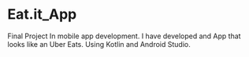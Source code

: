 # Eat.it_App
Final Project In mobile app development. I have developed and App that looks like an Uber Eats. Using Kotlin and Android Studio. 
